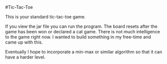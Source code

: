 #Tic-Tac-Toe

This is your standard tic-tac-toe game.

If you view the jar file you can run the program. The board resets after the game has been won or declared a cat game. There is not much intelligence to the game right now. I wanted to build something in my free-time and came up with this.

Eventually I hope to incorporate a min-max or similar algorithm so that it can have a harder level. 
